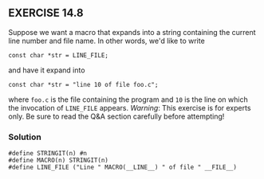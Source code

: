 ## EXERCISE 14.8
Suppose we want a macro that expands into a string containing the current line number and file name. In other words, we'd like to write
```
const char *str = LINE_FILE;
```
and have it expand into
```
const char *str = "line 10 of file foo.c";
```
where `foo.c` is the file containing the program and `10` is the line on which the invocation of `LINE_FILE` appears. *Warning*: This exercise is for experts only.  Be sure to read the Q&A section carefully before attempting!

### Solution
```
#define STRINGIT(n) #n
#define MACRO(n) STRINGIT(n)
#define LINE_FILE ("Line " MACRO(__LINE__) " of file " __FILE__)
```
